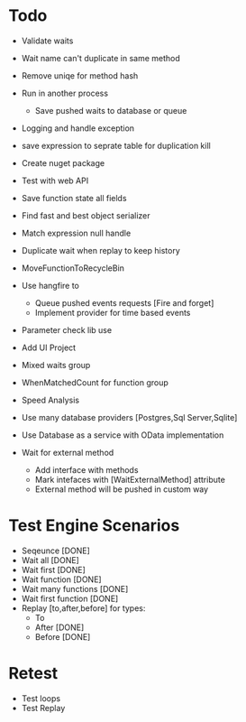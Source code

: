 ﻿# Todo
* Validate waits
* Wait name can't duplicate in same method

* Remove uniqe for method hash
* Run in another process
	* Save pushed waits to database or queue
* Logging and handle exception
* save expression to seprate table for duplication kill
* Create nuget package
* Test with web API
* Save function state all fields
* Find fast and best object serializer
* Match expression null handle
* Duplicate wait when replay to keep history
* MoveFunctionToRecycleBin
* Use hangfire to 
	* Queue pushed events requests [Fire and forget]
	* Implement provider for time based events
* Parameter check lib use
* Add UI Project
* Mixed waits group
* WhenMatchedCount for function group
* Speed Analysis
* Use many database providers [Postgres,Sql Server,Sqlite]
* Use Database as a service with OData implementation
* Wait for external method
	* Add interface with methods
	* Mark intefaces with [WaitExternalMethod] attribute
	* External method will be pushed in custom way
# Test Engine Scenarios
* Seqeunce [DONE]
* Wait all [DONE]
* Wait first [DONE]
* Wait function [DONE]
* Wait many functions [DONE]
* Wait first function [DONE]
* Replay [to,after,before] for types:
	* To
	* After [DONE]
	* Before [DONE]

# Retest
* Test loops
* Test Replay